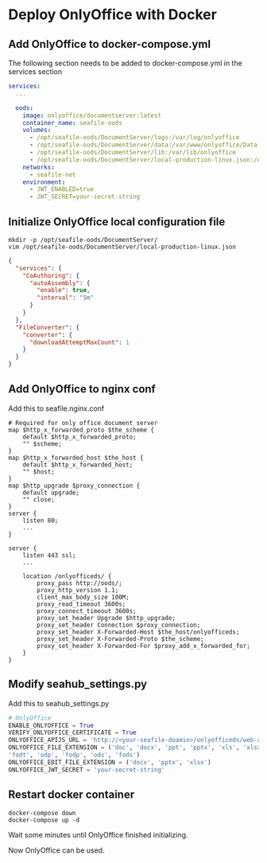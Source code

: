 # Deploy OnlyOffice with Docker

## Add OnlyOffice to docker-compose.yml

The following section needs to be added to docker-compose.yml in the services section

```yml
services:
  ...

  oods:
    image: onlyoffice/documentserver:latest
    container_name: seafile-oods
    volumes:
      - /opt/seafile-oods/DocumentServer/logs:/var/log/onlyoffice
      - /opt/seafile-oods/DocumentServer/data:/var/www/onlyoffice/Data
      - /opt/seafile-oods/DocumentServer/lib:/var/lib/onlyoffice
      - /opt/seafile-oods/DocumentServer/local-production-linux.json:/etc/onlyoffice/documentserver/local-production-linux.json
    networks:
      - seafile-net
    environment:
      - JWT_ENABLED=true
      - JWT_SECRET=your-secret-string
```

## Initialize OnlyOffice local configuration file

```shell
mkdir -p /opt/seafile-oods/DocumentServer/
vim /opt/seafile-oods/DocumentServer/local-production-linux.json
```

```json
{
  "services": {
    "CoAuthoring": {
      "autoAssembly": {
        "enable": true,
        "interval": "5m"
      }
    }
  },
  "FileConverter": {
    "converter": {
      "downloadAttemptMaxCount": 1
    }
  }
}
```

## Add OnlyOffice to nginx conf

Add this to seafile.nginx.conf

```
# Required for only office document server
map $http_x_forwarded_proto $the_scheme {
    default $http_x_forwarded_proto;
    "" $scheme;
}
map $http_x_forwarded_host $the_host {
    default $http_x_forwarded_host;
    "" $host;
}
map $http_upgrade $proxy_connection {
    default upgrade;
    "" close;
}
server {
    listen 80;
    ...
}

server {
    listen 443 ssl;
    ...

    location /onlyofficeds/ {
        proxy_pass http://oods/;
        proxy_http_version 1.1;
        client_max_body_size 100M;
        proxy_read_timeout 3600s;
        proxy_connect_timeout 3600s;
        proxy_set_header Upgrade $http_upgrade;
        proxy_set_header Connection $proxy_connection;
        proxy_set_header X-Forwarded-Host $the_host/onlyofficeds;
        proxy_set_header X-Forwarded-Proto $the_scheme;
        proxy_set_header X-Forwarded-For $proxy_add_x_forwarded_for;
    }
}
```

## Modify seahub_settings.py

Add this to seahub_settings.py

```python
# OnlyOffice
ENABLE_ONLYOFFICE = True
VERIFY_ONLYOFFICE_CERTIFICATE = True
ONLYOFFICE_APIJS_URL = 'http://<your-seafile-doamin>/onlyofficeds/web-apps/apps/api/documents/api.js'
ONLYOFFICE_FILE_EXTENSION = ('doc', 'docx', 'ppt', 'pptx', 'xls', 'xlsx', 'odt',
'fodt', 'odp', 'fodp', 'ods', 'fods')
ONLYOFFICE_EDIT_FILE_EXTENSION = ('docx', 'pptx', 'xlsx')
ONLYOFFICE_JWT_SECRET = 'your-secret-string'
```

## Restart docker container

```shell
docker-compose down
docker-compose up -d 
```

Wait some minutes until OnlyOffice finished initializing.

Now OnlyOffice can be used.
